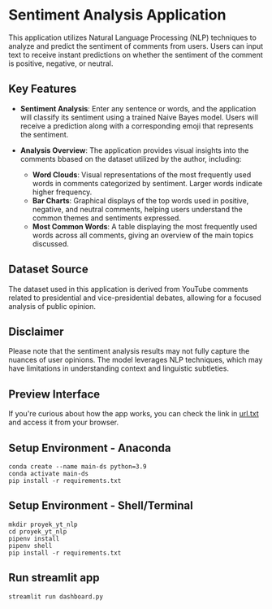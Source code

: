 # Sentiment Analysis Application

This application utilizes Natural Language Processing (NLP) techniques to analyze and predict the sentiment of comments from users. Users can input text to receive instant predictions on whether the sentiment of the comment is positive, negative, or neutral.

## Key Features

- **Sentiment Analysis**: 
  Enter any sentence or words, and the application will classify its sentiment using a trained Naive Bayes model. Users will receive a prediction along with a corresponding emoji that represents the sentiment.

- **Analysis Overview**: 
  The application provides visual insights into the comments bbased on the dataset utilized by the author, including:
  - **Word Clouds**: Visual representations of the most frequently used words in comments categorized by sentiment. Larger words indicate higher frequency.
  - **Bar Charts**: Graphical displays of the top words used in positive, negative, and neutral comments, helping users understand the common themes and sentiments expressed.
  - **Most Common Words**: A table displaying the most frequently used words across all comments, giving an overview of the main topics discussed.

## Dataset Source

The dataset used in this application is derived from YouTube comments related to presidential and vice-presidential debates, allowing for a focused analysis of public opinion.

## Disclaimer

Please note that the sentiment analysis results may not fully capture the nuances of user opinions. The model leverages NLP techniques, which may have limitations in understanding context and linguistic subtleties.

## Preview Interface

If you're curious about how the app works, you can check the link in [url.txt](rheikun/nlp-dashboard-2.0/blob/main/url.txt) and access it from your browser.

## Setup Environment - Anaconda
```
conda create --name main-ds python=3.9
conda activate main-ds
pip install -r requirements.txt
```

## Setup Environment - Shell/Terminal
```
mkdir proyek_yt_nlp
cd proyek_yt_nlp
pipenv install
pipenv shell
pip install -r requirements.txt
```

## Run streamlit app
```
streamlit run dashboard.py
```

